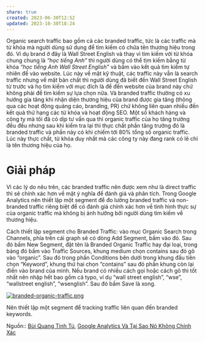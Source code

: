 ```yaml
---
share: true
created: 2023-06-30T12:52
updated: 2023-10-30T18:24
---
```


Organic search traffic bao gồm cả các branded traffic, tức là các traffic mà từ khóa mà người dùng sử dụng để tìm kiếm có chứa tên thương hiệu trong đó. Ví dụ brand ở đây là Wall Street English và thay vì tìm kiếm với từ khóa chung chung là _“học tiếng Anh”_ thì người dùng có thể tìm kiếm bằng từ khóa _“học tiếng Anh Wall Street English”_ và bấm vào kết quả tìm kiếm tự nhiên để vào website. Lúc này về mặt kỹ thuật, các traffic này vẫn là search traffic nhưng về mặt bản chất thì người dùng đã biết đến Wall Street English từ trước và họ tìm kiếm với mục đích là để đến website của brand này chứ không phải để tìm kiếm sự lựa chọn nữa. Và branded traffic thường có xu hướng gia tăng khi nhận diện thương hiệu của brand được gia tăng (thông qua các hoạt động quảng cáo, branding, PR) chứ không liên quan nhiều đến kết quả thứ hạng các từ khóa và hoạt động SEO. Một số khách hàng và công ty mà tôi đã có dịp tư vấn qua thì organic traffic của họ tăng trưởng đều đều nhưng sau khi kiểm tra lại thì thực chất phần tăng trưởng đó là branded traffic và phần này có khi chiếm tới 80% tổng số organic traffic. Lúc này thực chất, từ khóa duy nhất mà các công ty này đang rank có lẽ chỉ là tên thương hiệu của họ.

# Giải pháp

Vì các lý do nêu trên, các branded traffic nên được xem như là direct traffic thì sẽ chính xác hơn về mặt ý nghĩa để đánh giá và phân tích. Trong Google Analytics nên thiết lập một segment để đo lường branded traffic và non-branded traffic riêng biệt để có đánh giá chính xác hơn về tình hình thực sự của organic traffic mà không bị ảnh hưởng bởi người dùng tìm kiếm về thương hiệu.

Cách thiết lập segment cho Branded Traffic: vào mục Organic Search trong Channels, phía trên cái graph sẽ có dòng Add Segment, bấm vào đó. Sau đó bấm New Segment, đặt tên là Branded Organic Traffic hay đại loại, trong bảng đó bấm vào Traffic Sources, khung medium chọn contains sau đó gõ vào “organic”. Sau đó trong phần Conditions bên dưới trong khung đầu tiên chọn “Keyword”, khung thứ hai chọn “contains” sau đó phần khung còn lại điền vào brand của mình. Nếu brand có nhiều cách gọi hoặc cách gõ thì tốt nhất nên nhập hết bao gồm cả typo, ví dụ “wall street english”, “wse”, “wallstreet english”, “wsenglish”. Sau đó bấm Save là xong.

[![branded-organic-traffic.png](https://conversion.vn/wp-content/uploads/branded-organic-traffic.png)](https://conversion.vn/wp-content/uploads/branded-organic-traffic.png)

Nên thiết lập một segment để tracking traffic liên quan đến branded keywords. 

Nguồn:: [Bùi Quang Tinh Tú](B%C3%B9i%20Quang%20Tinh%20T%C3%BA.md), [Google Analytics Và Tại Sao Nó Không Chính Xác](https://conversion.vn/google-analytics-khong-chinh-xac/#Organic_Search)
